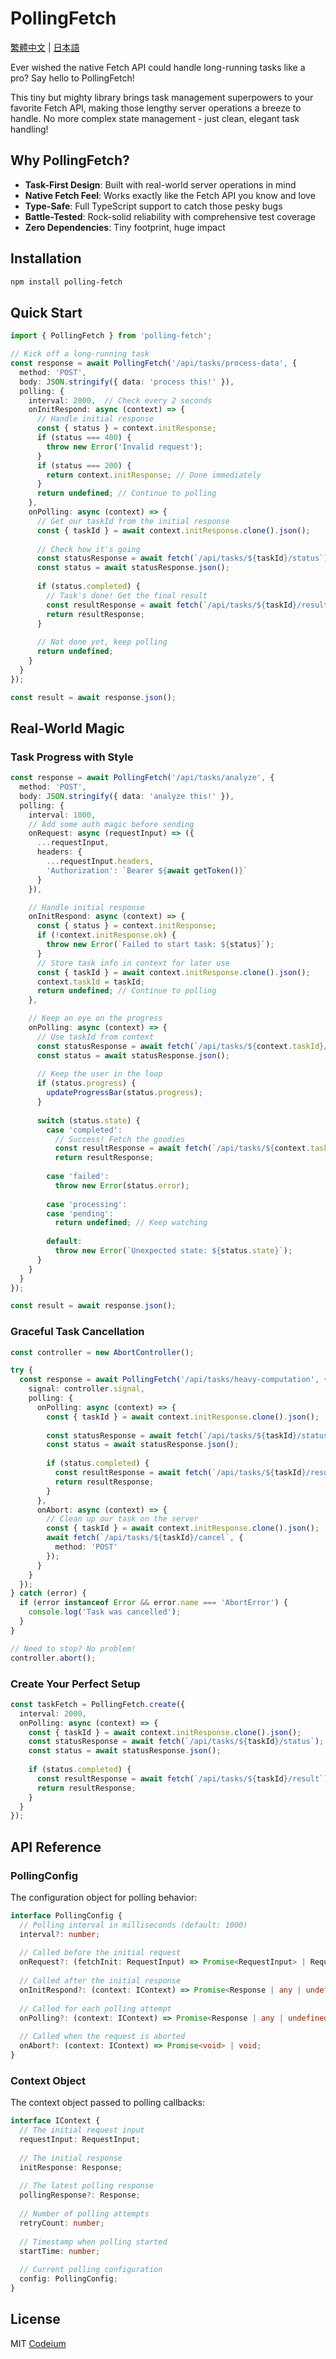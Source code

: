 # PollingFetch 

[繁體中文](README.zh-TW.md) | [日本語](README.ja.md)

Ever wished the native Fetch API could handle long-running tasks like a pro? Say hello to PollingFetch! 

This tiny but mighty library brings task management superpowers to your favorite Fetch API, making those lengthy server operations a breeze to handle. No more complex state management - just clean, elegant task handling! 

## Why PollingFetch? 

- **Task-First Design**: Built with real-world server operations in mind
- **Native Fetch Feel**: Works exactly like the Fetch API you know and love
- **Type-Safe**: Full TypeScript support to catch those pesky bugs
- **Battle-Tested**: Rock-solid reliability with comprehensive test coverage
- **Zero Dependencies**: Tiny footprint, huge impact

## Installation 

```bash
npm install polling-fetch
```

## Quick Start 

```typescript
import { PollingFetch } from 'polling-fetch';

// Kick off a long-running task
const response = await PollingFetch('/api/tasks/process-data', {
  method: 'POST',
  body: JSON.stringify({ data: 'process this!' }),
  polling: {
    interval: 2000,  // Check every 2 seconds
    onInitRespond: async (context) => {
      // Handle initial response
      const { status } = context.initResponse;
      if (status === 400) {
        throw new Error('Invalid request');
      }
      if (status === 200) {
        return context.initResponse; // Done immediately
      }
      return undefined; // Continue to polling
    },
    onPolling: async (context) => {
      // Get our taskId from the initial response
      const { taskId } = await context.initResponse.clone().json();
      
      // Check how it's going
      const statusResponse = await fetch(`/api/tasks/${taskId}/status`);
      const status = await statusResponse.json();
      
      if (status.completed) {
        // Task's done! Get the final result
        const resultResponse = await fetch(`/api/tasks/${taskId}/result`);
        return resultResponse;
      }
      
      // Not done yet, keep polling
      return undefined;
    }
  }
});

const result = await response.json();
```

## Real-World Magic 

### Task Progress with Style

```typescript
const response = await PollingFetch('/api/tasks/analyze', {
  method: 'POST',
  body: JSON.stringify({ data: 'analyze this!' }),
  polling: {
    interval: 1000,
    // Add some auth magic before sending
    onRequest: async (requestInput) => ({
      ...requestInput,
      headers: {
        ...requestInput.headers,
        'Authorization': `Bearer ${await getToken()}`
      }
    }),

    // Handle initial response
    onInitRespond: async (context) => {
      const { status } = context.initResponse;
      if (!context.initResponse.ok) {
        throw new Error(`Failed to start task: ${status}`);
      }
      // Store task info in context for later use
      const { taskId } = await context.initResponse.clone().json();
      context.taskId = taskId;
      return undefined; // Continue to polling
    },

    // Keep an eye on the progress
    onPolling: async (context) => {
      // Use taskId from context
      const statusResponse = await fetch(`/api/tasks/${context.taskId}/status`);
      const status = await statusResponse.json();
      
      // Keep the user in the loop
      if (status.progress) {
        updateProgressBar(status.progress);
      }
      
      switch (status.state) {
        case 'completed':
          // Success! Fetch the goodies
          const resultResponse = await fetch(`/api/tasks/${context.taskId}/result`);
          return resultResponse;
          
        case 'failed':
          throw new Error(status.error);
          
        case 'processing':
        case 'pending':
          return undefined; // Keep watching
          
        default:
          throw new Error(`Unexpected state: ${status.state}`);
      }
    }
  }
});

const result = await response.json();
```

### Graceful Task Cancellation

```typescript
const controller = new AbortController();

try {
  const response = await PollingFetch('/api/tasks/heavy-computation', {
    signal: controller.signal,
    polling: {
      onPolling: async (context) => {
        const { taskId } = await context.initResponse.clone().json();
        
        const statusResponse = await fetch(`/api/tasks/${taskId}/status`);
        const status = await statusResponse.json();
        
        if (status.completed) {
          const resultResponse = await fetch(`/api/tasks/${taskId}/result`);
          return resultResponse;
        }
      },
      onAbort: async (context) => {
        // Clean up our task on the server
        const { taskId } = await context.initResponse.clone().json();
        await fetch(`/api/tasks/${taskId}/cancel`, {
          method: 'POST'
        });
      }
    }
  });
} catch (error) {
  if (error instanceof Error && error.name === 'AbortError') {
    console.log('Task was cancelled');
  }
}

// Need to stop? No problem!
controller.abort();
```

### Create Your Perfect Setup

```typescript
const taskFetch = PollingFetch.create({
  interval: 2000,
  onPolling: async (context) => {
    const { taskId } = await context.initResponse.clone().json();
    const statusResponse = await fetch(`/api/tasks/${taskId}/status`);
    const status = await statusResponse.json();
    
    if (status.completed) {
      const resultResponse = await fetch(`/api/tasks/${taskId}/result`);
      return resultResponse;
    }
  }
});
```

## API Reference 

### PollingConfig

The configuration object for polling behavior:

```typescript
interface PollingConfig {
  // Polling interval in milliseconds (default: 1000)
  interval?: number;
  
  // Called before the initial request
  onRequest?: (fetchInit: RequestInput) => Promise<RequestInput> | RequestInput;
  
  // Called after the initial response
  onInitRespond?: (context: IContext) => Promise<Response | any | undefined> | Response | any | undefined;
  
  // Called for each polling attempt
  onPolling?: (context: IContext) => Promise<Response | any | undefined> | Response | any | undefined;
  
  // Called when the request is aborted
  onAbort?: (context: IContext) => Promise<void> | void;
}
```

### Context Object

The context object passed to polling callbacks:

```typescript
interface IContext {
  // The initial request input
  requestInput: RequestInput;
  
  // The initial response
  initResponse: Response;
  
  // The latest polling response
  pollingResponse?: Response;
  
  // Number of polling attempts
  retryCount: number;
  
  // Timestamp when polling started
  startTime: number;
  
  // Current polling configuration
  config: PollingConfig;
}
```

## License

MIT  [Codeium](https://codeium.com)